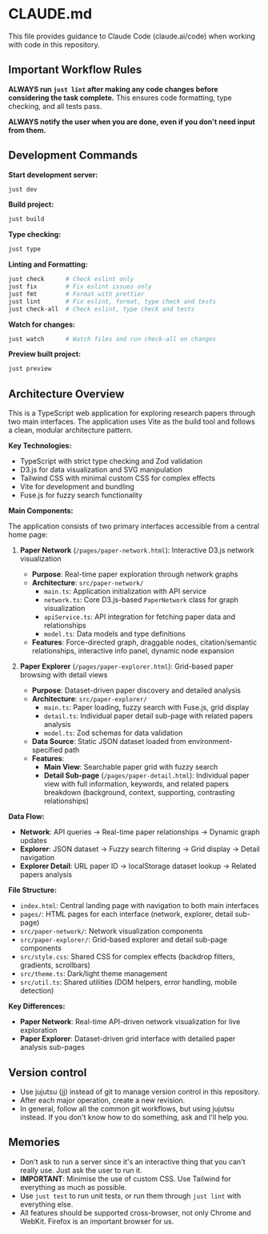 # CLAUDE.md

This file provides guidance to Claude Code (claude.ai/code) when working with code in this
repository.

## Important Workflow Rules

**ALWAYS run `just lint` after making any code changes before considering the task
complete.** This ensures code formatting, type checking, and all tests pass.

**ALWAYS notify the user when you are done, even if you don't need input from them.**

## Development Commands

**Start development server:**

```bash
just dev
```

**Build project:**

```bash
just build
```

**Type checking:**

```bash
just type
```

**Linting and Formatting:**

```bash
just check      # Check eslint only
just fix        # Fix eslint issues only
just fmt        # Format with prettier
just lint       # Fix eslint, format, type check and tests
just check-all  # Check eslint, type check and tests
```

**Watch for changes:**

```bash
just watch      # Watch files and run check-all on changes
```

**Preview built project:**

```bash
just preview
```

## Architecture Overview

This is a TypeScript web application for exploring research papers through two main interfaces.
The application uses Vite as the build tool and follows a clean, modular architecture pattern.

**Key Technologies:**

- TypeScript with strict type checking and Zod validation
- D3.js for data visualization and SVG manipulation
- Tailwind CSS with minimal custom CSS for complex effects
- Vite for development and bundling
- Fuse.js for fuzzy search functionality

**Main Components:**

The application consists of two primary interfaces accessible from a central home page:

1. **Paper Network** (`/pages/paper-network.html`): Interactive D3.js network visualization

   - **Purpose**: Real-time paper exploration through network graphs
   - **Architecture**: `src/paper-network/`
     - `main.ts`: Application initialization with API service
     - `network.ts`: Core D3.js-based `PaperNetwork` class for graph visualization
     - `apiService.ts`: API integration for fetching paper data and relationships
     - `model.ts`: Data models and type definitions
   - **Features**: Force-directed graph, draggable nodes, citation/semantic relationships,
     interactive info panel, dynamic node expansion

2. **Paper Explorer** (`/pages/paper-explorer.html`): Grid-based paper browsing with detail views

   - **Purpose**: Dataset-driven paper discovery and detailed analysis
   - **Architecture**: `src/paper-explorer/`
     - `main.ts`: Paper loading, fuzzy search with Fuse.js, grid display
     - `detail.ts`: Individual paper detail sub-page with related papers analysis
     - `model.ts`: Zod schemas for data validation
   - **Data Source**: Static JSON dataset loaded from environment-specified path
   - **Features**:
     - **Main View**: Searchable paper grid with fuzzy search
     - **Detail Sub-page** (`/pages/paper-detail.html`): Individual paper view with full information,
       keywords, and related papers breakdown (background, context, supporting, contrasting relationships)

**Data Flow:**

- **Network**: API queries → Real-time paper relationships → Dynamic graph updates
- **Explorer**: JSON dataset → Fuzzy search filtering → Grid display → Detail navigation
- **Explorer Detail**: URL paper ID → localStorage dataset lookup → Related papers analysis

**File Structure:**

- `index.html`: Central landing page with navigation to both main interfaces
- `pages/`: HTML pages for each interface (network, explorer, detail sub-page)
- `src/paper-network/`: Network visualization components
- `src/paper-explorer/`: Grid-based explorer and detail sub-page components
- `src/style.css`: Shared CSS for complex effects (backdrop filters, gradients, scrollbars)
- `src/theme.ts`: Dark/light theme management
- `src/util.ts`: Shared utilities (DOM helpers, error handling, mobile detection)

**Key Differences:**

- **Paper Network**: Real-time API-driven network visualization for live exploration
- **Paper Explorer**: Dataset-driven grid interface with detailed paper analysis sub-pages

## Version control

- Use jujutsu (jj) instead of git to manage version control in this repository.
- After each major operation, create a new revision.
- In general, follow all the common git workflows, but using jujutsu instead. If you
  don't know how to do something, ask and I'll help you.

## Memories

- Don't ask to run a server since it's an interactive thing that you can't really use. Just ask the user to run it.
- **IMPORTANT**: Minimise the use of custom CSS. Use Tailwind for everything as much as possible.
- Use `just test` to run unit tests, or run them through `just lint` with everything else.
- All features should be supported cross-browser, not only Chrome and WebKit. Firefox is an important browser for us.
